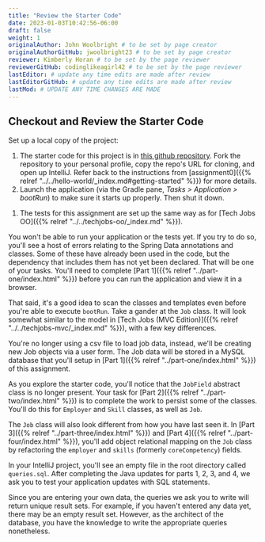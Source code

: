 ```yaml
---
title: "Review the Starter Code"
date: 2023-01-03T10:42:56-06:00
draft: false
weight: 1
originalAuthor: John Woolbright # to be set by page creator
originalAuthorGitHub: jwoolbright23 # to be set by page creator
reviewer: Kimberly Horan # to be set by the page reviewer
reviewerGitHub: codinglikeagirl42 # to be set by the page reviewer
lastEditor: # update any time edits are made after review
lastEditorGitHub: # update any time edits are made after review
lastMod: # UPDATE ANY TIME CHANGES ARE MADE
---
```


[](../../hello-world/_index.md#getting-started)
## Checkout and Review the Starter Code

Set up a local copy of the project:

1. The starter code for this project is in [this github repository](https://github.com/LaunchCodeEducation/techjobs-persistent-java-graded-17.git). Fork the repository to your personal profile, copy the repo's URL for cloning, and open up IntelliJ. Refer back to the instructions from [assignment0]({{% relref "../../hello-world/_index.md#getting-started" %}}) for more details.
1. Launch the application (via the Gradle pane, *Tasks > Application > bootRun*) to make sure it starts up properly. Then shut it down.
<!-- TODO: Link below will need to be updated once assignment 2 is in the book -->
1. The tests for this assignment are set up the same way as for [Tech Jobs OO]({{% relref "../../techjobs-oo/_index.md" %}}).

You won't be able to run your application or the tests yet. If you try to do so, you'll see a host of errors relating to the
Spring Data annotations and classes. Some of these have already been used in the code, but the dependency that includes them has not yet been declared. That will be one of your tasks. You'll need to complete [Part 1]({{% relref "../part-one/index.html" %}}) before you can run the application and view it in a browser.

That said, it's a good idea to scan the classes and templates even before you're able to execute
`bootRun`. Take a gander at the `Job` class. It will look somewhat similar to the model in [Tech Jobs (MVC Edition)]({{% relref "../../techjobs-mvc/_index.md" %}}), with a few key differences.

You're no longer using a csv file to load job data, instead, we'll be creating new Job objects via a
user form. The Job data will be stored in a MySQL database that you'll setup in [Part 1]({{% relref "../part-one/index.html" %}}) of this assignment.

As you explore
the starter code, you'll notice that the `JobField` abstract class is no longer present. Your task for
[Part 2]({{% relref "../part-two/index.html" %}}) is to complete the work to persist some of the classes.
You'll do this for `Employer` and `Skill` classes, as well as `Job`.

The `Job` class will also look different from how you have last seen it. In [Part 3]({{% relref "../part-three/index.html" %}}) and [Part 4]({{% relref "../part-four/index.html" %}}), you'll add object relational mapping on the `Job` class by refactoring the `employer` and `skills` (formerly `coreCompetency`)
fields.

In your IntelliJ project, you'll see an empty file in the root directory called `queries.sql`. After completing the
Java updates for parts 1, 2, 3, and 4, we ask you to test your application updates with SQL statements.

Since you are entering your own data, the queries we ask you to write will return unique result sets. For example, if you haven't entered
any data yet, there may be an empty result set. However, as the architect of the database, you have the knowledge to write the
appropriate queries nonetheless.


